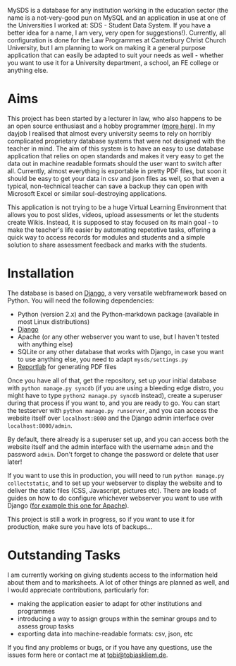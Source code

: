 MySDS is a database for any institution working in the education sector (the name is a not-very-good pun on MySQL and an application in use at one of the Universities I worked at: SDS - Student Data System. If you have a better idea for a name, I am very, very open for suggestions!). Currently, all configuration is done for the Law Programmes at Canterbury Christ Church University, but I am planning to work on making it a general purpose application that can easily be adapted to suit your needs as well - whether you want to use it for a University department, a school, an FE college or anything else.

# Aims

This project has been started by a lecturer in law, who also happens to be an open source enthusiast and a hobby programmer ([more here](http://www.tobiaskliem.de)). In my dayjob I realised that almost every university seems to rely on horribly complicated proprietary database systems that were not designed with the teacher in mind. The aim of this system is to have an easy to use database application that relies on open standards and makes it very easy to get the data out in machine readable formats should the user want to switch after all. Currently, almost everything is exportable in pretty PDF files, but soon it should be easy to get your data in csv and json files as well, so that even a typical, non-technical teacher can save a backup they can open with Microsoft Excel or similar soul-destroying applications.

This application is not trying to be a huge Virtual Learning Environment that allows you to post slides, videos, upload assessments or let the students create Wikis. Instead, it is supposed to stay focused on its main goal - to make the teacher's life easier by automating repetetive tasks, offering a quick way to access records for modules and students and a simple solution to share assessment feedback and marks with the students.

# Installation

The database is based on [Django](http://www.djangoproject.org), a very versatile webframework based on Python. You will need the following dependencies:

* Python (version 2.x) and the Python-markdown package (available in most Linux distributions)
* [Django](http://www.djangoproject.org)
* Apache (or any other webserver you want to use, but I haven't tested with anything else)
* SQLite or any other database that works with Django, in case you want to use anything else, you need to adapt `mysds/settings.py`
* [Reportlab](http://www.reportlab.com/software/opensource/) for generating PDF files

Once you have all of that, get the repository, set up your initial database with `python manage.py syncdb` (if you are using a bleeding edge distro, you might have to type `python2 manage.py syncdb` instead), create a superuser during that process if you want to, and you are ready to go. You can start the testserver with `python manage.py runserver`, and you can access the website itself over `localhost:8000` and the Django admin interface over `localhost:8000/admin`.

By default, there already is a superuser set up, and you can access both the website itself and the admin interface with the username `admin` and the password `admin`. Don't forget to change the password or delete that user later!

If you want to use this in production, you will need to run `python manage.py collectstatic`, and to set up your webserver to display the website and to deliver the static files (CSS, Javascript, pictures etc). There are loads of guides on how to do configure whichever webserver you want to use with Django ([for example this one for Apache](https://docs.djangoproject.com/en/1.5/howto/deployment/wsgi/modwsgi/)).

This project is still a work in progress, so if you want to use it for production, make sure you have lots of backups...

# Outstanding Tasks

I am currently working on giving students access to the information held about them and to marksheets. A lot of other things are planned as well, and I would appreciate contributions, particularly for:

* making the application easier to adapt for other institutions and programmes
* introducing a way to assign groups within the seminar groups and to assess group tasks
* exporting data into machine-readable formats: csv, json, etc

If you find any problems or bugs, or if you have any questions, use the issues form here or contact me at [tobi@tobiaskliem.de](mailto:tobi@tobiaskliem.de?subject=Mysds).
